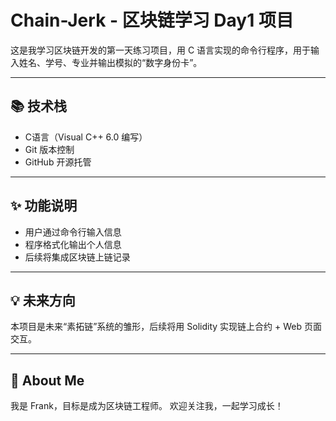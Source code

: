 # Chain-Jerk - 区块链学习 Day1 项目

这是我学习区块链开发的第一天练习项目，用 C 语言实现的命令行程序，用于输入姓名、学号、专业并输出模拟的“数字身份卡”。

---

## 📚 技术栈
- C语言（Visual C++ 6.0 编写）
- Git 版本控制
- GitHub 开源托管

---

## ✨ 功能说明
- 用户通过命令行输入信息
- 程序格式化输出个人信息
- 后续将集成区块链上链记录

---

## 💡 未来方向
本项目是未来“素拓链”系统的雏形，后续将用 Solidity 实现链上合约 + Web 页面交互。

---

## 🧠 About Me
我是 Frank，目标是成为区块链工程师。
欢迎关注我，一起学习成长！

